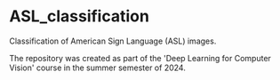 # ASL_classification
Classification of American Sign Language (ASL) images.

The repository was created as part of the 'Deep Learning for Computer Vision' course in the summer semester of 2024.

